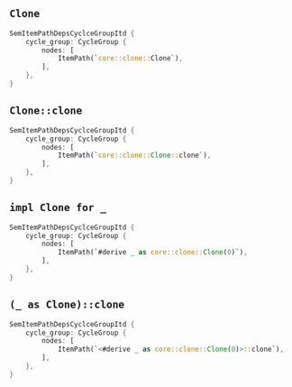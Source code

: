 ## `Clone`

```rust
SemItemPathDepsCyclceGroupItd {
    cycle_group: CycleGroup {
        nodes: [
            ItemPath(`core::clone::Clone`),
        ],
    },
}
```

## `Clone::clone`

```rust
SemItemPathDepsCyclceGroupItd {
    cycle_group: CycleGroup {
        nodes: [
            ItemPath(`core::clone::Clone::clone`),
        ],
    },
}
```

## `impl Clone for _`

```rust
SemItemPathDepsCyclceGroupItd {
    cycle_group: CycleGroup {
        nodes: [
            ItemPath(`#derive _ as core::clone::Clone(0)`),
        ],
    },
}
```

## `(_ as Clone)::clone`

```rust
SemItemPathDepsCyclceGroupItd {
    cycle_group: CycleGroup {
        nodes: [
            ItemPath(`<#derive _ as core::clone::Clone(0)>::clone`),
        ],
    },
}
```
